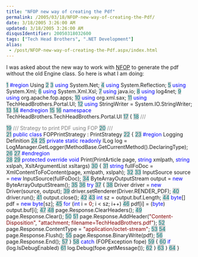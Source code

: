```yaml
---
title: "NFOP new way of creating the Pdf"
permalink: /2005/03/18/NFOP-new-way-of-creating-the-Pdf/
date: 3/18/2005 3:26:00 AM
updated: 3/18/2005 3:26:00 AM
disqusIdentifier: 20050318032600
tags: ["Tech Head Brothers", ".NET Development"]
alias:
 - /post/NFOP-new-way-of-creating-the-Pdf.aspx/index.html
---
```

I was asked about the new way to work with [NFOP](http://nfop.sourceforge.net/) to generate the pdf without 
the old Engine class. So here is what I am doing:

<span style="COLOR: teal; BACKGROUND-COLOR: lightgrey">  1</span> <font color="blue">#region</font> Using
<span style="COLOR: teal; BACKGROUND-COLOR: lightgrey">  2</span> 
<span style="COLOR: teal; BACKGROUND-COLOR: lightgrey">  3</span> <font color="blue">using</font> System.Net;
<span style="COLOR: teal; BACKGROUND-COLOR: lightgrey">  4</span> <font color="blue">using</font> System.Reflection;
<span style="COLOR: teal; BACKGROUND-COLOR: lightgrey">  5</span> <font color="blue">using</font> System.Xml;
<span style="COLOR: teal; BACKGROUND-COLOR: lightgrey">  6</span> <font color="blue">using</font> System.Xml.Xsl;
<span style="COLOR: teal; BACKGROUND-COLOR: lightgrey">  7</span> <font color="blue">using</font> java.io;
<span style="COLOR: teal; BACKGROUND-COLOR: lightgrey">  8</span> <font color="blue">using</font> log4net;
<span style="COLOR: teal; BACKGROUND-COLOR: lightgrey">  9</span> <font color="blue">using</font> org.apache.fop.apps;
<span style="COLOR: teal; BACKGROUND-COLOR: lightgrey"> 10</span> <font color="blue">using</font> org.xml.sax;
<span style="COLOR: teal; BACKGROUND-COLOR: lightgrey"> 11</span> <font color="blue">using</font> TechHeadBrothers.Portal.UI;
<span style="COLOR: teal; BACKGROUND-COLOR: lightgrey"> 12</span> <font color="blue">using</font> StringWriter = System.IO.StringWriter;
<span style="COLOR: teal; BACKGROUND-COLOR: lightgrey"> 13</span> 
<span style="COLOR: teal; BACKGROUND-COLOR: lightgrey"> 14</span> <font color="blue">#endregion</font>
<span style="COLOR: teal; BACKGROUND-COLOR: lightgrey"> 15</span> 
<span style="COLOR: teal; BACKGROUND-COLOR: lightgrey"> 16</span> <font color="blue">namespace</font> TechHeadBrothers.TechHeadBrothers.Portal.UI
<span style="COLOR: teal; BACKGROUND-COLOR: lightgrey"> 17</span> {
<span style="COLOR: teal; BACKGROUND-COLOR: lightgrey"> 18</span>     <font color="gray">/// <summary>
</font><span style="COLOR: teal; BACKGROUND-COLOR: lightgrey"> 19</span>     <font color="gray">/// Strategy to print PDF using FOP
</font><span style="COLOR: teal; BACKGROUND-COLOR: lightgrey"> 20</span>     <font color="gray">/// </summary>
</font><span style="COLOR: teal; BACKGROUND-COLOR: lightgrey"> 21</span>     <font color="blue">public</font> <font color="blue">class</font> FOPPrintStrategy : PrintStrategy
<span style="COLOR: teal; BACKGROUND-COLOR: lightgrey"> 22</span>     {
<span style="COLOR: teal; BACKGROUND-COLOR: lightgrey"> 23</span>         <font color="blue">#region</font> Logging Definition
<span style="COLOR: teal; BACKGROUND-COLOR: lightgrey"> 24</span> 
<span style="COLOR: teal; BACKGROUND-COLOR: lightgrey"> 25</span>         <font color="blue">private</font> <font color="blue">static</font> <font color="blue">readonly</font> ILog log = LogManager.GetLogger(MethodBase.GetCurrentMethod().DeclaringType);
<span style="COLOR: teal; BACKGROUND-COLOR: lightgrey"> 26</span> 
<span style="COLOR: teal; BACKGROUND-COLOR: lightgrey"> 27</span>         <font color="blue">#endregion</font>    
<span style="COLOR: teal; BACKGROUND-COLOR: lightgrey"> 28</span> 
<span style="COLOR: teal; BACKGROUND-COLOR: lightgrey"> 29</span>         <font color="blue">protected</font> <font color="blue">override</font> <font color="blue">void</font> Print(PrintArticle page, <font color="blue">string</font> xmlpath, <font color="blue">string</font> xslpah, XsltArgumentList xsltargs)
<span style="COLOR: teal; BACKGROUND-COLOR: lightgrey"> 30</span>         {
<span style="COLOR: teal; BACKGROUND-COLOR: lightgrey"> 31</span>             <font color="blue">string</font> fullFoDoc = XmlContentToFoContent(page, xmlpath, xslpah);
<span style="COLOR: teal; BACKGROUND-COLOR: lightgrey"> 32</span> 
<span style="COLOR: teal; BACKGROUND-COLOR: lightgrey"> 33</span>             InputSource source = <font color="blue">new</font> InputSource(fullFoDoc);
<span style="COLOR: teal; BACKGROUND-COLOR: lightgrey"> 34</span>             ByteArrayOutputStream output = <font color="blue">new</font> ByteArrayOutputStream();
<span style="COLOR: teal; BACKGROUND-COLOR: lightgrey"> 35</span> 
<span style="COLOR: teal; BACKGROUND-COLOR: lightgrey"> 36</span>             <font color="blue">try</font>
<span style="COLOR: teal; BACKGROUND-COLOR: lightgrey"> 37</span>             {
<span style="COLOR: teal; BACKGROUND-COLOR: lightgrey"> 38</span>                 Driver driver = <font color="blue">new</font> Driver(source, output);
<span style="COLOR: teal; BACKGROUND-COLOR: lightgrey"> 39</span>                 driver.setRenderer(Driver.RENDER_PDF);
<span style="COLOR: teal; BACKGROUND-COLOR: lightgrey"> 40</span>                 driver.run();
<span style="COLOR: teal; BACKGROUND-COLOR: lightgrey"> 41</span>                 output.close();
<span style="COLOR: teal; BACKGROUND-COLOR: lightgrey"> 42</span> 
<span style="COLOR: teal; BACKGROUND-COLOR: lightgrey"> 43</span>                 <font color="blue">int</font> sz = output.buf.Length;
<span style="COLOR: teal; BACKGROUND-COLOR: lightgrey"> 44</span>                 <font color="blue">byte</font>[] pdf = <font color="blue">new</font> <font color="blue">byte</font>[sz];
<span style="COLOR: teal; BACKGROUND-COLOR: lightgrey"> 45</span>                 <font color="blue">for</font> (<font color="blue">int</font> i = <font color="maroon">0</font>; i < sz; i++)
<span style="COLOR: teal; BACKGROUND-COLOR: lightgrey"> 46</span>                     pdf[i] = (<font color="blue">byte</font>) output.buf[i];
<span style="COLOR: teal; BACKGROUND-COLOR: lightgrey"> 47</span> 
<span style="COLOR: teal; BACKGROUND-COLOR: lightgrey"> 48</span>                 page.Response.ClearHeaders();
<span style="COLOR: teal; BACKGROUND-COLOR: lightgrey"> 49</span>                 page.Response.Clear();
<span style="COLOR: teal; BACKGROUND-COLOR: lightgrey"> 50</span> 
<span style="COLOR: teal; BACKGROUND-COLOR: lightgrey"> 51</span>                 page.Response.AddHeader(<font color="maroon">"Content-Disposition"</font>, <font color="maroon">"attachment; filename=TechHeadBrothers.pdf"</font>);
<span style="COLOR: teal; BACKGROUND-COLOR: lightgrey"> 52</span>                 page.Response.ContentType = <font color="maroon">"application/octet-stream"</font>;
<span style="COLOR: teal; BACKGROUND-COLOR: lightgrey"> 53</span> 
<span style="COLOR: teal; BACKGROUND-COLOR: lightgrey"> 54</span>                 page.Response.Flush();
<span style="COLOR: teal; BACKGROUND-COLOR: lightgrey"> 55</span>                 page.Response.BinaryWrite(pdf);
<span style="COLOR: teal; BACKGROUND-COLOR: lightgrey"> 56</span>                 page.Response.End();
<span style="COLOR: teal; BACKGROUND-COLOR: lightgrey"> 57</span>             }
<span style="COLOR: teal; BACKGROUND-COLOR: lightgrey"> 58</span>             <font color="blue">catch</font> (FOPException fope)
<span style="COLOR: teal; BACKGROUND-COLOR: lightgrey"> 59</span>             {
<span style="COLOR: teal; BACKGROUND-COLOR: lightgrey"> 60</span>                 <font color="blue">if</font> (log.IsDebugEnabled)
<span style="COLOR: teal; BACKGROUND-COLOR: lightgrey"> 61</span>                     log.Debug(fope.getMessage());
<span style="COLOR: teal; BACKGROUND-COLOR: lightgrey"> 62</span>             }
<span style="COLOR: teal; BACKGROUND-COLOR: lightgrey"> 63</span>         }
<span style="COLOR: teal; BACKGROUND-COLOR: lightgrey"> 64</span> }

